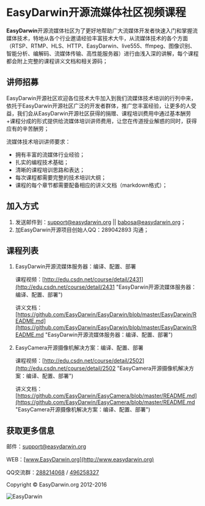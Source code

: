# EasyDarwin开源流媒体社区视频课程 #

**EasyDarwin**开源流媒体社区为了更好地帮助广大流媒体开发者快速入门和掌握流媒体技术，特地从各个行业邀请经验丰富技术大牛，从流媒体技术的各个方面（RTSP、RTMP、HLS、HTTP、EasyDarwin、live555、ffmpeg、图像识别、智能分析、编解码、流媒体传输、高性能服务器）进行由浅入深的讲解，每个课程都会附上完整的课程讲义文档和相关源码；

## 讲师招募 ##

EasyDarwin开源社区欢迎各位技术大牛加入到我们流媒体技术培训的行列中来，依托于EasyDarwin开源社区广泛的开发者群体，推广您丰富经验，让更多的人受益，我们会从EasyDarwin开源社区获得的捐赠、课程培训费用中通过基本酬劳+课程分成的形式提供给流媒体培训讲师费用，让您在传道授业解惑的同时，获得应有的辛苦酬劳；

流媒体技术培训讲师要求：

- 拥有丰富的流媒体行业经验；
- 扎实的编程技术基础；
- 清晰的课程培训思路和表达；
- 每次课程都需要完整的技术培训大纲；
- 课程的每个章节都需要配备相应的讲义文档（markdown格式）；


## 加入方式 ##

1. 发送邮件到：support@easydarwin.org || babosa@easydarwin.org；
2. 加EasyDarwin开源项目创始人QQ：289042893 沟通；


## 课程列表 ##

1. EasyDarwin开源流媒体服务器：编译、配置、部署
	
	课程视频：[http://edu.csdn.net/course/detail/2431](http://edu.csdn.net/course/detail/2431 "EasyDarwin开源流媒体服务器：编译、配置、部署")
	
	讲义文档：[https://github.com/EasyDarwin/EasyDarwin/blob/master/EasyDarwin/README.md](https://github.com/EasyDarwin/EasyDarwin/blob/master/EasyDarwin/README.md "EasyDarwin开源流媒体服务器：编译、配置、部署")

1. EasyCamera开源摄像机解决方案：编译、配置、部署
	
	课程视频：[http://edu.csdn.net/course/detail/2502](http://edu.csdn.net/course/detail/2502 "EasyCamera开源摄像机解决方案：编译、配置、部署")

	讲义文档：[https://github.com/EasyDarwin/EasyCamera/blob/master/README.md](https://github.com/EasyDarwin/EasyCamera/blob/master/README.md "EasyCamera开源摄像机解决方案：编译、配置、部署")


## 获取更多信息 ##

邮件：[support@easydarwin.org](mailto:support@easydarwin.org) 

WEB：[www.EasyDarwin.org](http://www.easydarwin.org)

QQ交流群：[288214068](http://jq.qq.com/?_wv=1027&k=2Dlyhr7 "EasyDarwin交流群1") / [496258327](http://jq.qq.com/?_wv=1027&k=2Hyz2ea "EasyDarwin交流群2")

Copyright &copy; EasyDarwin.org 2012-2016

![EasyDarwin](http://www.easydarwin.org/skin/easydarwin/images/wx_qrcode.jpg)